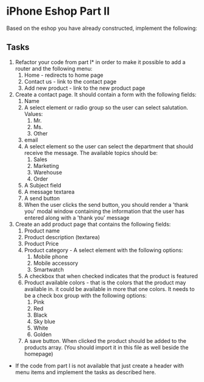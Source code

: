 # iPhone Eshop Part II

Based on the eshop you have already constructed, implement the following:

## Tasks

1. Refactor your code from part I* in order to make it possible to add a router and the following menu:
   1. Home - redirects to home page
   2. Contact us - link to the contact page
   3. Add new product - link to the new product page
2. Create a contact page. It should contain a form with the following fields:
   1. Name
   2. A select element or radio group so the user can select salutation. Values:
      1. Mr.
      2. Ms.
      3. Other
   3. email
   4. A select element so the user can select the department that should receive the message. The available topics should be:
      1. Sales 
      2. Marketing
      3. Warehouse
      4. Order
   5. A Subject field
   6. A message textarea
   7. A send button
   8. When the user clicks the send button, you should render a 'thank you' modal window containing the information that the user has entered along with a 'thank you' message 
3. Create an add product page that contains the following fields:
   1. Product name
   2. Product description (textarea)
   3. Product Price
   4. Product category - A select element with the following options:
      1. Mobile phone
      2. Mobile accessory
      3. Smartwatch
   5. A checkbox that when checked indicates that the product is featured
   6. Product available colors - that is the colors that the product may available in. it could be available in more that one colors. It needs to be a check box group with the following options:
      1. Pink
      2. Red
      3. Black
      4. Sky blue
      5. White
      6. Golden
   7. A save button. When clicked the product should be added to the products array. (You should import it in this file as well beside the homepage)



* If the code from part I is not available that just create a header with menu items and implement the tasks as described here.